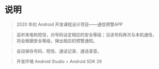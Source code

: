 # 说明
 
>  2020 年的 Android 开发课程设计项目——通信预警APP

>  监听来电和短信，对号码设定相应的安全等级；当该号码再次与本机通信，将会根据安全等级，弹出相应的预警通知。</br>

>  自动保存号码、短信、通话记录、通话录音。

>  开发环境 Android Studio + Android SDK 29

